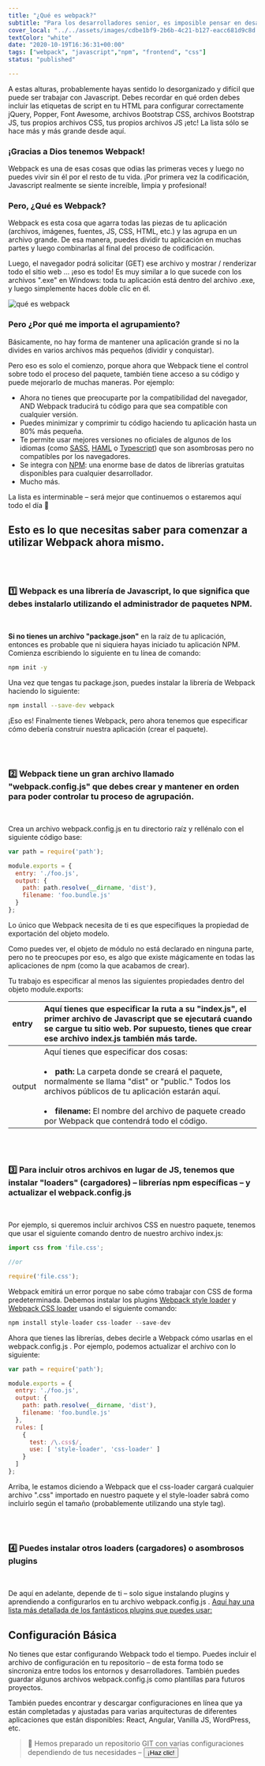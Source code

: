 ```yaml
---
title: "¿Qué es webpack?"
subtitle: "Para los desarrolladores senior, es imposible pensar en desarrollar una aplicación JS sin Webpack. Gracias a Webpack, desarrollar front-end se siente bien y profesional por primera vez. Así que es hora de aprender lo que es webpack"
cover_local: "../../assets/images/cdbe1bf9-2b6b-4c21-b127-eacc681d9c8d.png"
textColor: "white"
date: "2020-10-19T16:36:31+00:00"
tags: ["webpack", "javascript","npm", "frontend", "css"]
status: "published"

---
```


A estas alturas, probablemente hayas sentido lo desorganizado y difícil que puede ser trabajar con Javascript. Debes recordar en qué orden debes incluir las etiquetas de script en tu HTML para configurar correctamente jQuery, Popper, Font Awesome, archivos Bootstrap CSS, archivos Bootstrap JS, tus propios archivos CSS, tus propios archivos JS ¡etc!  La lista sólo se hace más y más grande desde aquí.

### ¡Gracias a Dios tenemos Webpack!

Webpack es una de esas cosas que odias las primeras veces y luego no puedes vivir sin él por el resto de tu vida.  ¡Por primera vez la codificación, Javascript realmente se siente increíble, limpia y profesional!

<before-after width="400px"
    before="https://github.com/breatheco-de/content/blob/master/src/assets/images/bc337938-55c4-40e2-a370-5d69bf084a3b.png?raw=true" after="https://github.com/breatheco-de/content/blob/master/src/assets/images/41afcd74-81dd-4e6e-98ee-fc2642a07e7f.png?raw=true" />

### Pero, ¿Qué es Webpack?

Webpack es esta cosa que agarra todas las piezas de tu aplicación (archivos, imágenes, fuentes, JS, CSS, HTML, etc.) y las agrupa en un archivo grande.  De esa manera, puedes dividir tu aplicación en muchas partes y luego combinarlas al final del proceso de codificación.

Luego, el navegador podrá solicitar (GET) ese archivo y mostrar / renderizar todo el sitio web ... ¡eso es todo!  Es muy similar a lo que sucede con los archivos ".exe" en Windows: toda tu aplicación está dentro del archivo .exe, y luego simplemente haces doble clic en él.

![qué es webpack](https://github.com/breatheco-de/content/blob/master/src/assets/images/bdd432f7-adef-4023-976e-1ebd6abe70f7.gif?raw=true)

### Pero ¿Por qué me importa el agrupamiento?

Básicamente, no hay forma de mantener una aplicación grande si no la divides en varios archivos más pequeños (dividir y conquistar).

Pero eso es solo el comienzo, porque ahora que Webpack tiene el control sobre todo el proceso del paquete, también tiene acceso a su código y puede mejorarlo de muchas maneras.  Por ejemplo:

+ Ahora no tienes que preocuparte por la compatibilidad del navegador, AND Webpack traducirá tu código para que sea compatible con cualquier versión.
+ Puedes minimizar y comprimir tu código haciendo tu aplicación hasta un 80% más pequeña.
+ Te permite usar mejores versiones no oficiales de algunos de los idiomas (como [SASS](http://sass-lang.com/), [HAML](http://haml.info/) o [Typescript](https://www.typescriptlang.org/)) que son asombrosas pero no compatibles por los navegadores.
+ Se integra con [NPM](https://www.npmjs.com/): una enorme base de datos de librerías gratuitas disponibles para cualquier desarrollador.
+ Mucho más.
  
La lista es interminable – será mejor que continuemos o estaremos aquí todo el día 🙂

## Esto es lo que necesitas saber para comenzar a utilizar Webpack ahora mismo.

  
<br />
<br /> 

### :one: Webpack es una librería de Javascript, lo que significa que debes instalarlo utilizando el administrador de paquetes NPM.
 
<br />

**Si no tienes un archivo "package.json"** en la raíz de tu aplicación, entonces es probable que ni siquiera hayas iniciado tu aplicación NPM. Comienza escribiendo lo siguiente en tu línea de comando:

```bash 
npm init -y
```

Una vez que tengas tu package.json, puedes instalar la librería de Webpack haciendo lo siguiente:

```bash
npm install --save-dev webpack
```

¡Eso es! Finalmente tienes Webpack, pero ahora tenemos que especificar cómo debería construir nuestra aplicación (crear el paquete).

<br />
<br /> 

### :two: Webpack tiene un gran archivo llamado "webpack.config.js" que debes crear y mantener en orden para poder controlar tu proceso de agrupación.

<br>

Crea un archivo webpack.config.js en tu directorio raíz y rellénalo con el siguiente código base:

```javascript
var path = require('path');

module.exports = {
  entry: './foo.js',
  output: {
    path: path.resolve(__dirname, 'dist'),
    filename: 'foo.bundle.js'
  }
};
```

Lo único que Webpack necesita de ti es que especifiques la propiedad de exportación del objeto modelo.

Como puedes ver, el objeto de módulo no está declarado en ninguna parte, pero no te preocupes por eso, es algo que existe mágicamente en todas las aplicaciones de npm (como la que acabamos de crear).

Tu trabajo es especificar al menos las siguientes propiedades dentro del objeto module.exports:


|entry     |Aquí tienes que especificar la ruta a su "index.js", el primer archivo de Javascript que se ejecutará cuando se cargue tu sitio web. Por supuesto, tienes que crear ese archivo index.js también más tarde.       |
|:---------------|:------------------|
|output       |Aquí tienes que especificar dos cosas:<br><br><li>**path:**  La carpeta donde se creará el paquete, normalmente se llama "dist" or "public."  Todos los archivos públicos de tu aplicación estarán aquí.</li><br><li>**filename:**  El nombre del archivo de paquete creado por Webpack que contendrá todo el código.</li>      |

<br />
<br /> 

### :three: Para incluir otros archivos en lugar de JS, tenemos que instalar "loaders" (cargadores) – librerías npm específicas – y actualizar el webpack.config.js

<br />

Por ejemplo, si queremos incluir archivos CSS en nuestro paquete, tenemos que usar el siguiente comando dentro de nuestro archivo index.js:

```javascript
import css from 'file.css';

//or 

require('file.css');
```

Webpack emitirá un error porque no sabe cómo trabajar con CSS de forma predeterminada.  Debemos instalar los plugins [Webpack style loader](https://github.com/webpack-contrib/style-loader) y [Webpack CSS loader](https://github.com/webpack-contrib/css-loader) usando el siguiente comando:

```javascript
npm install style-loader css-loader --save-dev
```

Ahora que tienes las librerías, debes decirle a Webpack cómo usarlas en el webpack.config.js .  Por ejemplo, podemos actualizar el archivo con lo siguiente: 

```javascript
var path = require('path');

module.exports = {
  entry: './foo.js',
  output: {
    path: path.resolve(__dirname, 'dist'),
    filename: 'foo.bundle.js'
  },
  rules: [
    {
      test: /\.css$/,
      use: [ 'style-loader', 'css-loader' ]
    }
  ]
};
```

Arriba, le estamos diciendo a Webpack que el css-loader cargará cualquier archivo ".css" importado en nuestro paquete y el style-loader sabrá como incluirlo según el tamaño (probablemente utilizando una style tag).

<br />
<br /> 

### :four: Puedes instalar otros loaders (cargadores) o asombrosos plugins

<br />

De aquí en adelante, depende de ti – solo sigue instalando plugins y aprendiendo a configurarlos en tu archivo webpack.config.js . [Aquí hay una lista más detallada de los fantásticos plugins que puedes usar:](https://github.com/webpack-contrib/awesome-webpack)

## Configuración Básica 


No tienes que estar configurando Webpack todo el tiempo.  Puedes incluir el archivo de configuración en tu repositorio – de esta forma todo se sincroniza entre todos los entornos y desarrolladores.  También puedes guardar algunos archivos webpack.config.js como plantillas para futuros proyectos.

También puedes encontrar y descargar configuraciones en línea que ya están completadas y ajustadas para varias arquitecturas de diferentes aplicaciones que están disponibles: React, Angular, Vanilla JS, WordPress, etc.

> :link: Hemos preparado un repositorio GIT con varias configuraciones dependiendo de tus necesidades – [<button>¡Haz clic!</button>](https://github.com/alesanchezr/webpack-tutorial)













